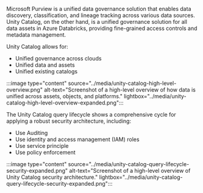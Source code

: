 Microsoft Purview is a unified data governance solution that enables data discovery, classification, and lineage tracking across various data sources. Unity Catalog, on the other hand, is a unified governance solution for all data assets in Azure Databricks, providing fine-grained access controls and metadata management.

Unity Catalog allows for:

- Unified governance across clouds
- Unified data and assets
- Unified existing catalogs

:::image type="content" source="../media/unity-catalog-high-level-overview.png" alt-text="Screenshot of a high-level overview of how data is unified across assets, objects, and platforms." lightbox="../media/unity-catalog-high-level-overview-expanded.png":::


The Unity Catalog query lifecycle shows a comprehensive cycle for applying a robust security architecture, including:

 - Use Auditing
 - Use identity and access management (IAM) roles
 - Use service principle
 - Use policy enforcement
 
:::image type="content" source="../media/unity-catalog-query-lifecycle-security-expanded.png" alt-text="Screenshot of a high-level overview of Unity Catalog security architecture." lightbox="../media/unity-catalog-query-lifecycle-security-expanded.png":::

